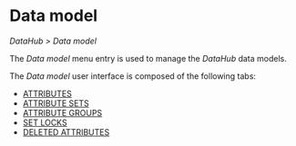 # Data model

*DataHub > Data model*

The *Data model* menu entry is used to manage the *DataHub* data models.

The *Data model* user interface is composed of the following tabs:

- [ATTRIBUTES](./01a_Attributes.md)
- [ATTRIBUTE SETS](./01b_AttributeSets.md)
- [ATTRIBUTE GROUPS](./01c_AttributeGroups.md)
- [SET LOCKS](./01d_AttributeSetLocks.md) 
- [DELETED ATTRIBUTES](./01e_DeletedAttributes.md)